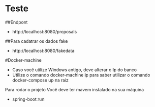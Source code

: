 # Teste

##Endpont
- http://localhost:8080/proposals

##Para cadatrar os dados fake
- http://localhost:8080/fakedata

#Docker-machine
- Caso você utilize Windows antigo, deve alterar o Ip do banco 
- Utilize o comando docker-machine ip  para saber 
utilizar o comando docker-compose up na raiz


Para rodar o projeto
Você deve ter  mavem instalado na sua máquina
- spring-boot:run
    


